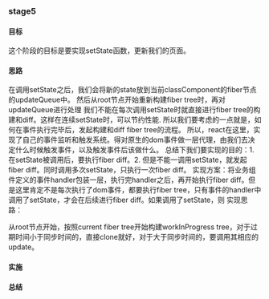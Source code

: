 ### stage5

#### 目标

这个阶段的目标是要实现setState函数，更新我们的页面。

#### 思路

在调用setState之后，我们会将新的state放到当前classComponent的fiber节点的updateQueue中。
然后从root节点开始重新构建fiber tree时，再对updateQueue进行处理
我们不能在每次调用setState时就直接进行fiber tree的构建和diff。这样在连续setState时，可以节约性能.
所以我们要考虑的一点就是，如何在事件执行完毕后，发起构建和diff fiber tree的流程。
所以，react在这里，实现了自己的事件监听和触发系统。得对原生的dom事件做一层代理，由我们去决定什么时候触发事件，以及触发事件后该做什么。
总结下我们要实现的目的：1. 在setState被调用后，要执行fiber diff。2. 但是不能一调用setState，就发起fiber diff。同时调用多次setState，只执行一次fiber diff。
实现方案：将业务组件定义的事件handler包装一层，执行完handler之后，再开始执行fiber diff。但是这里肯定不是每次执行了dom事件，都要执行fiber tree，只有事件的handler中调用了setState，才会在后续进行fiber diff。如果调用了setState，则
实现思路：

从root节点开始，按照current fiber tree开始构建workInProgress tree，对于过期时间小于同步时间的，直接clone就好，对于大于同步时间的，要调用其相应的update。

#### 实施


#### 总结

